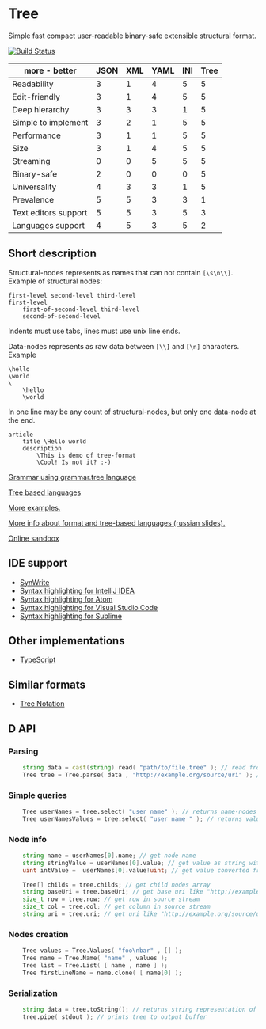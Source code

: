 # Tree
Simple fast compact user-readable binary-safe extensible structural format.

[![Build Status](https://travis-ci.org/nin-jin/tree.d.svg?branch=master)](https://travis-ci.org/nin-jin/tree.d)

more - better                      | JSON | XML | YAML | INI | Tree
-----------------------------------|------|-----|------|-----|-----
Readability                        |  3   |  1  |  4   |  5  |  5
Edit-friendly                      |  3   |  1  |  4   |  5  |  5
Deep hierarchy                     |  3   |  3  |  3   |  1  |  5
Simple to implement                |  3   |  2  |  1   |  5  |  5
Performance                        |  3   |  1  |  1   |  5  |  5
Size                               |  3   |  1  |  4   |  5  |  5
Streaming                          |  0   |  0  |  5   |  5  |  5
Binary-safe                        |  2   |  0  |  0   |  0  |  5
Universality                       |  4   |  3  |  3   |  1  |  5
Prevalence                         |  5   |  5  |  3   |  3  |  1
Text editors support               |  5   |  5  |  3   |  5  |  3
Languages support                  |  4   |  5  |  3   |  5  |  2

## Short description

Structural-nodes represents as names that can not contain `[\s\n\\]`. Example of structural nodes:

```tree
first-level second-level third-level
first-level
	first-of-second-level third-level
	second-of-second-level
```

Indents must use tabs, lines must use unix line ends.

Data-nodes represents as raw data between `[\\]` and `[\n]` characters. Example

```tree
\hello
\world
\
	\hello
	\world
```

In one line may be any count of structural-nodes, but only one data-node at the end. 

```tree
article
	title \Hello world
	description
		\This is demo of tree-format
		\Cool! Is not it? :-)
```

[Grammar using grammar.tree language](https://github.com/nin-jin/tree.d/wiki/grammar.tree)

[Tree based languages](https://github.com/nin-jin/tree.d/wiki/Tree-based-languages)

[More examples.](./examples/)

[More info about format and tree-based languages (russian slides).](https://github.com/nin-jin/slides/tree/master/tree)

[Online sandbox](https://tree.hyoo.ru/)

## IDE support

* [SynWrite](http://www.uvviewsoft.com/synwrite/)
* [Syntax highlighting for IntelliJ IDEA](https://plugins.jetbrains.com/plugin/7459)
* [Syntax highlighting for Atom](https://github.com/nin-jin/atom-language-tree)
* [Syntax highlighting for Visual Studio Code](https://github.com/nin-jin/vscode-language-tree)
* [Syntax highlighting for Sublime](https://github.com/yurybikuzin/Smol-sublime)

## Other implementations

* [TypeScript](https://github.com/eigenmethod/mol/tree/master/tree)

## Similar formats

- [Tree Notation](https://github.com/treenotation/faq.treenotation.org)

## D API

### Parsing

```d
    string data = cast(string) read( "path/to/file.tree" ); // read from file
    Tree tree = Tree.parse( data , "http://example.org/source/uri" ); // parse to tree
```

### Simple queries

```d
    Tree userNames = tree.select( "user name" ); // returns name-nodes
    Tree userNamesValues = tree.select( "user name " ); // returns value-nodes
```

### Node info

```d
    string name = userNames[0].name; // get node name
    string stringValue = userNames[0].value; // get value as string with "\n" as delimiter
    uint intValue =  userNames[0].value!uint; // get value converted from string to another type

    Tree[] childs = tree.childs; // get child nodes array
    string baseUri = tree.baseUri; // get base uri like "http://example.org/source/uri"
    size_t row = tree.row; // get row in source stream
    size_t col = tree.col; // get column in source stream
    string uri = tree.uri; // get uri like "http://example.org/source/uri#3:2"
```

### Nodes creation

```d
	Tree values = Tree.Values( "foo\nbar" , [] );
	Tree name = Tree.Name( "name" , values );
	Tree list = Tree.List( [ name , name ] );
	Tree firstLineName = name.clone( [ name[0] );
```

### Serialization

```d
    string data = tree.toString(); // returns string representation of tree
    tree.pipe( stdout ); // prints tree to output buffer
```
